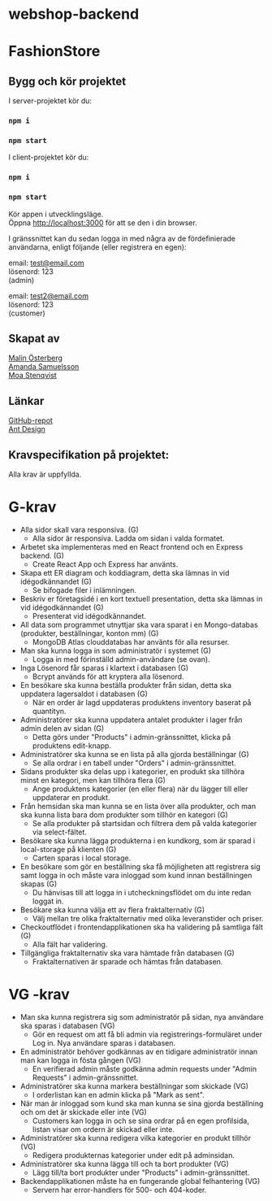 # webshop-backend

# FashionStore 


## Bygg och kör projektet

I server-projektet kör du:

### `npm i`
### `npm start`

I client-projektet kör du:

### `npm i`
### `npm start`

Kör appen i utvecklingsläge.\
Öppna [http://localhost:3000](http://localhost:3000) för att se den i din browser.

I gränssnittet kan du sedan logga in med några av de fördefinierade användarna, enligt följande (eller registrera en egen):

email: test@email.com \
lösenord: 123 \
(admin) 

email: test2@email.com \
lösenord: 123 \
(customer)


## Skapat av
[Malin Österberg](https://github.com/msmalinosterberg)\
[Amanda Samuelsson](https://github.com/amandasamuelsson)\
[Moa Stenqvist](https://github.com/stonetwix)

## Länkar
[GitHub-repot](https://github.com/stonetwix/webshop-backend)\
[Ant Design](https://ant.design/)


## Kravspecifikation på projektet: 
Alla krav är uppfyllda.

# G-krav 
- Alla sidor skall vara responsiva. (G)
  - Alla sidor är responsiva. Ladda om sidan i valda formatet.
- Arbetet ska implementeras med en React frontend och en Express backend. (G)
  - Create React App och Express har använts.
- Skapa ett ER diagram och koddiagram, detta ska lämnas in vid idégodkännandet (G)
  - Se bifogade filer i inlämningen. 
- Beskriv er företagsidé i en kort textuell presentation, detta ska lämnas in vid idégodkännandet (G) 
  - Presenterat vid idégodkännandet.
- All data som programmet utnyttjar ska vara sparat i en Mongo-databas (produkter, beställningar, konton mm) (G) 
  - MongoDB Atlas clouddatabas har använts för alla resurser. 
- Man ska kunna logga in som administratör i systemet (G)
  - Logga in med förinställd admin-användare (se ovan). 
- Inga Lösenord får sparas i klartext i databasen (G) 
  - Bcrypt används för att kryptera alla lösenord.
- En besökare ska kunna beställa produkter från sidan, detta ska uppdatera lagersaldot i databasen (G) 
  - När en order är lagd uppdateras produktens inventory baserat på quantityn.
- Administratörer ska kunna uppdatera antalet produkter i lager från admin delen av sidan (G) 
  - Detta görs under "Products" i admin-gränssnittet, klicka på produktens edit-knapp. 
- Administratörer ska kunna se en lista på alla gjorda beställningar (G)
  - Se alla ordrar i en tabell under "Orders" i admin-gränssnittet.
- Sidans produkter ska delas upp i kategorier, en produkt ska tillhöra minst en kategori, men kan tillhöra flera (G)
  - Ange produktens kategorier (en eller flera) när du lägger till eller uppdaterar en produkt.
- Från hemsidan ska man kunna se en lista över alla produkter, och man ska kunna lista bara dom produkter som tillhör en kategori (G)
  - Se alla produkter på startsidan och filtrera dem på valda kategorier via select-fältet. 
- Besökare ska kunna lägga produkterna i en kundkorg, som är sparad i local-storage på klienten (G) 
  - Carten sparas i local storage.
- En besökare som gör en beställning ska få möjligheten att registrera sig samt logga in och måste vara inloggad som kund innan beställningen skapas (G) 
  - Du hänvisas till att logga in i utcheckningsflödet om du inte redan loggat in.
- Besökare ska kunna välja ett av flera fraktalternativ (G) 
  - Välj mellan tre olika fraktalternativ med olika leveranstider och priser. 
- Checkoutflödet i frontendapplikationen ska ha validering på samtliga fält (G) 
  - Alla fält har validering.
- Tillgängliga fraktalternativ ska vara hämtade från databasen (G) 
  - Fraktalternativen är sparade och hämtas från databasen.

# VG -krav 
- Man ska kunna registrera sig som administratör på sidan, nya användare ska sparas i databasen (VG) 
  - Gör en request om att få bli admin via registrerings-formuläret under Log in. Nya användare sparas i databasen.
- En administratör behöver godkännas av en tidigare administratör innan man kan logga in fösta gången (VG) 
  - En verifierad admin måste godkänna admin requests under "Admin Requests" i admin-gränssnittet.
- Administratörer ska kunna markera beställningar som skickade (VG) 
  - I orderlistan kan en admin klicka på "Mark as sent".
- När man är inloggad som kund ska man kunna se sina gjorda beställning och om det är skickade eller inte (VG)
  - Customers kan logga in och se sina ordrar på en egen profilsida, listan visar om ordern är skickad eller inte.  
- Administratörer ska kunna redigera vilka kategorier en produkt tillhör (VG) 
  - Redigera produkternas kategorier under edit på adminsidan.
- Administratörer ska kunna lägga till och ta bort produkter (VG) 
  - Lägg till/ta bort produkter under "Products" i admin-gränssnittet. 
- Backendapplikationen måste ha en fungerande global felhantering (VG)
  - Servern har error-handlers för 500- och 404-koder.

